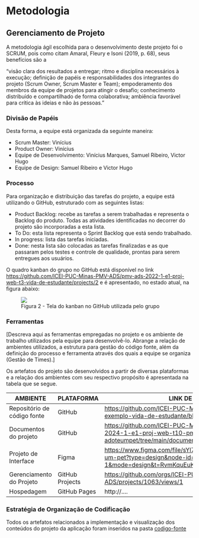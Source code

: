 # Metodologia

## Gerenciamento de Projeto

A metodologia ágil escolhida para o desenvolvimento deste projeto foi o SCRUM, pois como citam Amaral, Fleury e Isoni (2019, p. 68), seus benefícios são a

“visão clara dos resultados a entregar; ritmo e disciplina necessários à execução; definição de papéis e responsabilidades dos integrantes do projeto (Scrum Owner, Scrum Master e Team); empoderamento dos membros da equipe de projetos para atingir o desafio; conhecimento distribuído e compartilhado de forma colaborativa; ambiência favorável para crítica às ideias e não às pessoas.”

### Divisão de Papéis

Desta forma, a equipe está organizada da seguinte maneira:

<ul>
  <li>Scrum Master: Vinícius</li>
  <li>Product Owner: Vinícius</li>
  <li>Equipe de Desenvolvimento: Vinícius Marques, Samuel Ribeiro, Victor Hugo</li>
  <li>Equipe de Design: Samuel Ribeiro e Victor Hugo</li>
</ul>

### Processo

Para organização e distribuição das tarefas do projeto, a equipe está utilizando o GitHub, estruturado com as seguintes listas: 

<ul>
  <li>Product Backlog: recebe as tarefas a serem trabalhadas e representa o Backlog do produto. Todas as atividades identificadas no decorrer do projeto são incorporadas a esta lista.</li>
  <li>To Do: esta lista representa o Sprint Backlog que está sendo trabalhado.</li>
  <li>In progress: lista das tarefas iniciadas.</li>
  <li>Done: nesta lista são colocadas as tarefas finalizadas e as que passaram pelos testes e controle de qualidade, prontas para serem entregues aos usuários.</li>
 </ul>

O quadro kanban do grupo no GitHub está disponível no link https://github.com/ICEI-PUC-Minas-PMV-ADS/pmv-ads-2022-1-e1-proj-web-t3-vida-de-estudante/projects/2 e é apresentado, no estado atual, na figura abaixo:

<figure> 
  <img src="https://media.discordapp.net/attachments/1219797639671971873/1229258526816473208/image.png?ex=662f0737&is=661c9237&hm=86d5a2eb5ff19a1c9dfb133a0b132a2e6ad68e023085ba63a088d83c75ef59f3&=&format=webp&quality=lossless&width=1360&height=676">
    <figcaption>Figura 2 - Tela do kanban no GitHub utilizada pelo grupo</figcaption>
</figure> 


### Ferramentas

[Descreva aqui as ferramentas empregadas no projeto e os ambiente de trabalho utilizados pela equipe para desenvolvê-lo. Abrange a relação de ambientes utilizados, a estrutura para gestão do código fonte, além da definição do processo e ferramenta através dos quais a equipe se organiza (Gestão de Times).]

Os artefatos do projeto são desenvolvidos a partir de diversas plataformas e a relação dos ambientes com seu respectivo propósito é apresentada na tabela que se segue.

| AMBIENTE                    | PLATAFORMA      | LINK DE ACESSO                                                                                                                  |
| --------------------------- | --------------- | ------------------------------------------------------------------------------------------------------------------------------- |
| Repositório de código fonte | GitHub          | https://github.com/ICEI-PUC-Minas-PMV-ADS/ads-e1-exemplo-vida-de-estudante/blob/main/codigo-fonte/                              |
| Documentos do projeto       | GitHub          | https://github.com/ICEI-PUC-Minas-PMV-ADS/pmv-ads-2024-1-e1-proj-web-t10-pmv-ads-2024-1-e1-proj-adoteumpet/tree/main/documentos |
| Projeto de Interface        | Figma           | https://www.figma.com/file/sYl7iESiZs88GsLFKFCXDW/Adote-um-pet?type=design&node-id=0-1&mode=design&t=RvmKquEuKotKO1UX-0         |
| Gerenciamento do Projeto    | GitHub Projects | https://github.com/orgs/ICEI-PUC-Minas-PMV-ADS/projects/1063/views/1                                                            |
| Hospedagem                  | GitHub Pages    | http://....                                                                                                                     |

### Estratégia de Organização de Codificação 

Todos os artefatos relacionados a implementação e visualização dos conteúdos do projeto da aplicação foram inseridos na pasta [codigo-fonte](https://github.com/ICEI-PUC-Minas-PMV-ADS/pmv-ads-2024-1-e1-proj-web-t10-pmv-ads-2024-1-e1-proj-adoteumpet/tree/main/codigo-fonte)
